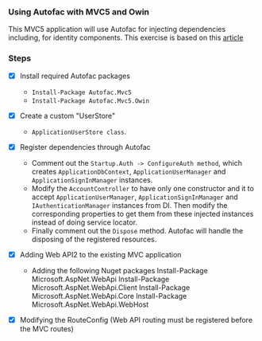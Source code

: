 
### Using Autofac with MVC5 and Owin
This MVC5 application will use Autofac for injecting dependencies including, for identity components.
This exercise is based on this [article](https://developingsoftware.com/configuring-autofac-to-work-with-the-aspnet-identity-framework-in-mvc-5/)

### Steps
- [x] Install required Autofac packages
   - `Install-Package Autofac.Mvc5`
   - `Install-Package Autofac.Mvc5.Owin`

- [x] Create a custom "UserStore"
   - `ApplicationUserStore class`.

- [x] Register dependencies through Autofac
   - Comment out the `Startup.Auth -> ConfigureAuth method`, which creates `ApplicationDbContext`, `ApplicationUserManager` and `ApplicationSignInManager` instances.
   - Modify the `AccountController` to have only one constructor and it to accept `ApplicationUserManager`, `ApplicationSignInManager` and `IAuthenticationManager` instances from DI.
Then modify the corresponding properties to get them from these injected instances instead of doing service locator.
   - Finally comment out the `Dispose` method. Autofac will handle the disposing of the registered resources.

- [x] Adding Web API2 to the existing MVC application
   - Adding the following Nuget packages
     Install-Package Microsoft.AspNet.WebApi
     Install-Package Microsoft.AspNet.WebApi.Client
     Install-Package Microsoft.AspNet.WebApi.Core
     Install-Package Microsoft.AspNet.WebApi.WebHost

- [x] Modifying the RouteConfig (Web API routing must be registered before the MVC routes)




